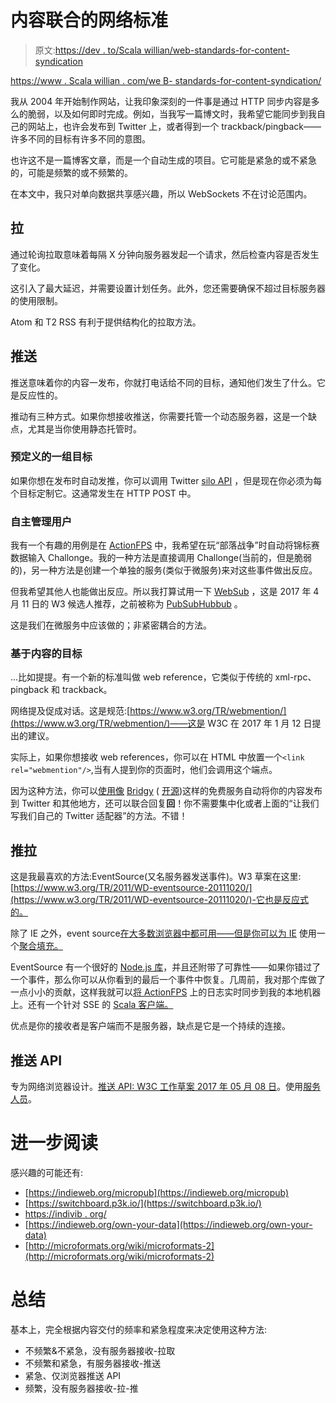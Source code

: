 # 内容联合的网络标准

> 原文:[https://dev . to/Scala willian/web-standards-for-content-syndication](https://dev.to/scalawilliam/web-standards-for-content-syndication)

[https://www . Scala willian . com/we B- standards-for-content-syndication/](https://www.scalawilliam.com/web-standards-for-content-syndication/)

我从 2004 年开始制作网站，让我印象深刻的一件事是通过 HTTP 同步内容是多么的脆弱，以及如何即时完成。例如，当我写一篇博文时，我希望它能同步到我自己的网站上，也许会发布到 Twitter 上，或者得到一个 trackback/pingback——许多不同的目标有许多不同的意图。

也许这不是一篇博客文章，而是一个自动生成的项目。它可能是紧急的或不紧急的，可能是频繁的或不频繁的。

在本文中，我只对单向数据共享感兴趣，所以 WebSockets 不在讨论范围内。

## [](#pull)拉

通过轮询拉取意味着每隔 X 分钟向服务器发起一个请求，然后检查内容是否发生了变化。

这引入了最大延迟，并需要设置计划任务。此外，您还需要确保不超过目标服务器的使用限制。

Atom 和 T2 RSS 有利于提供结构化的拉取方法。

## [](#push)推送

推送意味着你的内容一发布，你就打电话给不同的目标，通知他们发生了什么。它是反应性的。

推动有三种方式。如果你想接收推送，你需要托管一个动态服务器，这是一个缺点，尤其是当你使用静态托管时。

### [](#predefined-set-of-targets)预定义的一组目标

如果你想在发布时自动发推，你可以调用 Twitter [silo API](https://indieweb.org/silos) ，但是现在你必须为每个目标定制它。这通常发生在 HTTP POST 中。

### [](#selfmanaging-subscribers)自主管理用户

我有一个有趣的用例是在 [ActionFPS](https://actionfps.com/) 中，我希望在玩“部落战争”时自动将锦标赛数据输入 Challonge。我的一种方法是直接调用 Challonge(当前的，但是脆弱的)，另一种方法是创建一个单独的服务(类似于微服务)来对这些事件做出反应。

但我希望其他人也能做出反应。所以我打算试用一下 [WebSub](https://www.w3.org/TR/websub/) ，这是 2017 年 4 月 11 日的 W3 候选人推荐，之前被称为 [PubSubHubbub](https://en.wikipedia.org/wiki/PubSubHubbub) 。

这是我们在微服务中应该做的；非紧密耦合的方法。

### [](#contentbased-targets)基于内容的目标

...比如提提。有一个新的标准叫做 web reference，它类似于传统的 xml-rpc、pingback 和 trackback。

网络提及促成对话。这是规范:[https://www.w3.org/TR/webmention/](https://www.w3.org/TR/webmention/)——这是 W3C 在 2017 年 1 月 12 日提出的建议。

实际上，如果你想接收 web references，你可以在 HTML 中放置一个`<link rel="webmention"/>`,当有人提到你的页面时，他们会调用这个端点。

因为这种方法，你可以[使用像](https://webmention.net/implementations/) [Bridgy](https://brid.gy/) ( [开源](https://github.com/snarfed/bridgy))这样的免费服务自动将你的内容发布到 Twitter 和其他地方，还可以联合回复**回**！你不需要集中化或者上面的“让我们写我们自己的 Twitter 适配器”的方法。不错！

## [](#pullpush)推拉

这是我最喜欢的方法:EventSource(又名服务器发送事件)。W3 草案在这里:[https://www.w3.org/TR/2011/WD-eventsource-20111020/](https://www.w3.org/TR/2011/WD-eventsource-20111020/)-它也是反应式的。

除了 IE 之外，event source[在大多数浏览器中都可用——但是你可以为 IE](http://caniuse.com/#feat=eventsource) 使用一个[聚合填充。](https://github.com/Yaffle/EventSource)

EventSource 有一个很好的 [Node.js 库](https://github.com/EventSource/eventsource)，并且还附带了可靠性——如果你错过了一个事件，那么你可以从你看到的最后一个事件中恢复。几周前，我对那个库做了一点小小的贡献，这样我就可以[将 ActionFPS](https://github.com/actionfps/actionfps-clone-logs) 上的日志实时同步到我的本地机器上。还有一个针对 SSE 的 [Scala 客户端。](http://developer.lightbend.com/docs/alpakka/current/sse.html)

优点是你的接收者是客户端而不是服务器，缺点是它是一个持续的连接。

## [](#push-api)推送 API

专为网络浏览器设计。[推送 API: W3C 工作草案 2017 年 05 月 08 日](https://www.w3.org/TR/push-api/)。使用[服务人员](https://developers.google.com/web/fundamentals/getting-started/codelabs/push-notifications/#register_a_service_worker)。

# [](#further-reading)进一步阅读

感兴趣的可能还有:

*   [https://indieweb.org/micropub](https://indieweb.org/micropub)
*   [https://switchboard.p3k.io/](https://switchboard.p3k.io/)
*   [https://indivib . org/](https://indieweb.org/)
*   [https://indieweb.org/own-your-data](https://indieweb.org/own-your-data)
*   [http://microformats.org/wiki/microformats-2](http://microformats.org/wiki/microformats-2)

# [](#summary)总结

基本上，完全根据内容交付的频率和紧急程度来决定使用这种方法:

*   不频繁&不紧急，没有服务器接收-拉取
*   不频繁和紧急，有服务器接收-推送
*   紧急、仅浏览器推送 API
*   频繁，没有服务器接收-拉-推